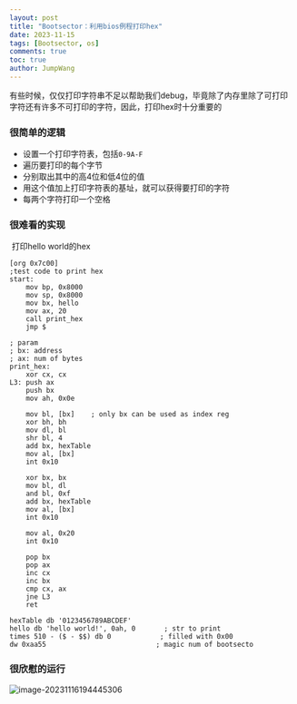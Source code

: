```yaml
---
layout: post
title: "Bootsector：利用bios例程打印hex"
date: 2023-11-15
tags: [Bootsector, os]
comments: true
toc: true
author: JumpWang
---
```


​		有些时候，仅仅打印字符串不足以帮助我们debug，毕竟除了内存里除了可打印字符还有许多不可打印的字符，因此，打印hex时十分重要的

### 很简单的逻辑

- 设置一个打印字符表，包括`0-9A-F`
- 遍历要打印的每个字节
- 分别取出其中的高4位和低4位的值
- 用这个值加上打印字符表的基址，就可以获得要打印的字符
- 每两个字符打印一个空格

### 很难看的实现

​		打印hello world的hex

```assembly
[org 0x7c00]
;test code to print hex
start:
	mov bp, 0x8000
	mov sp, 0x8000
	mov bx, hello
	mov ax, 20
	call print_hex
	jmp $

; param
; bx: address
; ax: num of bytes
print_hex:
	xor cx, cx
L3:	push ax
	push bx
	mov ah, 0x0e
	
	mov bl, [bx]	; only bx can be used as index reg
	xor bh, bh
	mov dl, bl
	shr bl, 4
	add bx, hexTable
	mov al, [bx]
	int 0x10

	xor bx, bx
	mov bl, dl
	and bl, 0xf
	add bx, hexTable
	mov al, [bx]
	int 0x10

	mov al, 0x20
	int 0x10

	pop bx
	pop ax
	inc cx
	inc bx
	cmp cx, ax
	jne L3
	ret
	
hexTable db '0123456789ABCDEF'
hello db 'hello world!', 0ah, 0		  ; str to print
times 510 - ($ - $$) db 0			 ; filled with 0x00
dw 0xaa55							; magic num of bootsecto

```

### 很欣慰的运行

![image-20231116194445306](https://picgo-111.oss-cn-beijing.aliyuncs.com/img/202311191715300.png)
